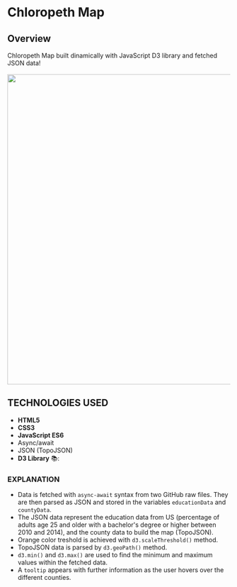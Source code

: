 # Chloropeth Map
## Overview
Chloropeth Map built dinamically with JavaScript D3 library and fetched JSON data!<br><br>
<img src="https://github.com/Maruku98/Chloropeth-Map/assets/133391272/200aadd4-c9e1-461f-9909-311ebf1810c3" width="700">


## TECHNOLOGIES USED
- **HTML5**
- **CSS3**
- **JavaScript ES6**
- Async/await
- JSON (TopoJSON)
- **D3 Library** 📚:

### EXPLANATION
- Data is fetched with `async-await` syntax from two GitHub raw files. They are then parsed as JSON and stored in the variables `educationData` and `countyData`.
- The JSON data represent the education data from US (percentage of adults age 25 and older with a bachelor's degree or higher between 2010 and 2014), and the county data to build the map (TopoJSON).
- Orange color treshold is achieved with `d3.scaleThreshold()` method.
- TopoJSON data is parsed by `d3.geoPath()` method.
- `d3.min()` and `d3.max()` are used to find the minimum and maximum values within the fetched data.
- A `tooltip` appears with further information as the user hovers over the different counties.

